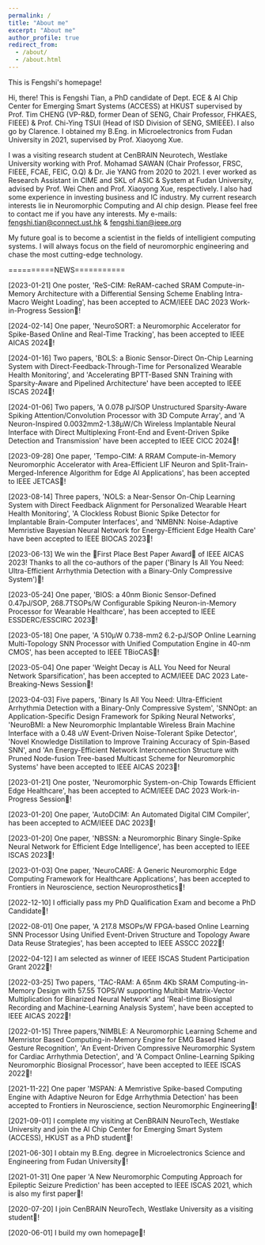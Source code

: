 ```yaml
---
permalink: /
title: "About me"
excerpt: "About me"
author_profile: true
redirect_from: 
  - /about/
  - /about.html
---
```


This is Fengshi's homepage!

Hi, there! This is Fengshi Tian, a PhD candidate of Dept. ECE & AI Chip Center for Emerging Smart Systems (ACCESS) at HKUST supervised by Prof. Tim CHENG (VP-R&D, former Dean of SENG, Chair Professor, FHKAES, FIEEE) & Prof. Chi-Ying TSUI (Head of ISD Division of SENG, SMIEEE). I also go by Clarence. I obtained my B.Eng. in Microelectronics from Fudan University in 2021, supervised by Prof. Xiaoyong Xue. 

I was a visiting research student at CenBRAIN Neurotech, Westlake University working with Prof. Mohamad SAWAN (Chair Professor, FRSC, FIEEE, FCAE, FEIC, O.Q) & Dr. Jie YANG from 2020 to 2021. I ever worked as Research Assistant in CIME and SKL of ASIC & System at Fudan University, advised by Prof. Wei Chen and Prof. Xiaoyong Xue, respectively. I also had some experience in investing business and IC industry. My current research interests lie in Neuromorphic Computing and AI chip design. Please feel free to contact me if you have any interests. My e-mails: fengshi.tian@connect.ust.hk & fengshi.tian@ieee.org

My future goal is to become a scientist in the fields of intelligient computing systems. I will always focus on the field of neuromorphic engineering and chase the most cutting-edge technology. 


==========NEWS===========

[2023-01-21] One poster, 'ReS-CIM: ReRAM-cached SRAM Compute-in-Memory Architecture with a Differential Sensing Scheme Enabling Intra-Macro Weight Loading', has been accepted to ACM/IEEE DAC 2023 Work-in-Progress Session🎉! 

[2024-02-14] One paper, 'NeuroSORT: a Neuromorphic Accelerator for Spike-Based Online and Real-Time Tracking', has been accepted to IEEE AICAS 2024🎉! 

[2024-01-16] Two papers, 'BOLS: a Bionic Sensor-Direct On-Chip Learning System with Direct-Feedback-Through-Time for Personalized Wearable Health Monitoring', and 'Accelerating BPTT-Based SNN Training with Sparsity-Aware and Pipelined Architecture' have been accepted to IEEE ISCAS 2024🎉!

[2024-01-06] Two papers, 'A 0.078 pJ/SOP Unstructured Sparsity-Aware Spiking Attention/Convolution Processor with 3D Compute Array', and 'A Neuron-Inspired 0.0032mm2-1.38μW/Ch Wireless Implantable Neural Interface with Direct Multiplexing Front-End and Event-Driven Spike Detection and Transmission' have been accepted to IEEE CICC 2024🎉!

[2023-09-28] One paper, 'Tempo-CIM: A RRAM Compute-in-Memory Neuromorphic Accelerator with Area-Efficient LIF Neuron and Split-Train-Merged-Inference Algorithm for Edge AI Applications', has been accepted to IEEE JETCAS🎉!

[2023-08-14] Three papers, 'NOLS: a Near-Sensor On-Chip Learning System with Direct Feedback Alignment for Personalized Wearable Heart Health Monitoring', 'A Clockless Robust Bionic Spike Detector for Implantable Brain-Computer Interfaces', and 'NMBNN: Noise-Adaptive Memristive Bayesian Neural Network for Energy-Efficient Edge Health Care' have been accepted to IEEE BIOCAS 2023🎉!

[2023-06-13] We win the 🥇First Place Best Paper Award🥇 of IEEE AICAS 2023! Thanks to all the co-authors of the paper ('Binary Is All You Need: Ultra-Efficient Arrhythmia Detection with a Binary-Only Compressive System')🎉!

[2023-05-24] One paper, 'BIOS: a 40nm Bionic Sensor-Defined 0.47pJ/SOP, 268.7TSOPs/W Configurable Spiking Neuron-in-Memory Processor for Wearable Healthcare', has been accepted to IEEE ESSDERC/ESSCIRC 2023🎉!

[2023-05-18] One paper, 'A 510µW 0.738-mm2 6.2-pJ/SOP Online Learning Multi-Topology SNN Processor with Unified Computation Engine in 40-nm CMOS', has been accepted to IEEE TBioCAS🎉!

[2023-05-04] One paper 'Weight Decay is ALL You Need for Neural Network Sparsification', has been accepted to ACM/IEEE DAC 2023 Late-Breaking-News Session🎉!

[2023-04-03] Five papers, 'Binary Is All You Need: Ultra-Efficient Arrhythmia Detection with a Binary-Only Compressive System', 'SNNOpt: an Application-Specific Design Framework for Spiking Neural Networks', 'NeuroBMI: a New Neuromorphic Implantable Wireless Brain Machine Interface with a 0.48 uW Event-Driven Noise-Tolerant Spike Detector', 'Novel Knowledge Distillation to Improve Training Accuracy of Spin-Based SNN', and 'An Energy-Efficient Network Interconnection Structure with Pruned Node-fusion Tree-based Multicast Scheme for Neuromorphic Systems' have been accepted to IEEE AICAS 2023🎉!

[2023-01-21] One poster, 'Neuromorphic System-on-Chip Towards Efficient Edge Healthcare', has been accepted to ACM/IEEE DAC 2023 Work-in-Progress Session🎉!

[2023-01-20] One paper, 'AutoDCIM: An Automated Digital CIM Compiler', has been accepted to ACM/IEEE DAC 2023🎉!

[2023-01-20] One paper, 'NBSSN: a Neuromorphic Binary Single-Spike Neural Network for Efficient Edge Intelligence', has been accepted to IEEE ISCAS 2023🎉!

[2023-01-03] One paper, 'NeuroCARE: A Generic Neuromorphic Edge Computing Framework for Healthcare Applications', has been accepted to Frontiers in Neuroscience, section Neuroprosthetics🎉!

[2022-12-10] I officially pass my PhD Qualification Exam and become a PhD Candidate🎉!

[2022-08-01] One paper, 'A 217.8 MSOPs/W FPGA-based Online Learning SNN Processor Using Unified Event-Driven Structure and Topology Aware Data Reuse Strategies', has been accepted to IEEE ASSCC 2022🎉!

[2022-04-12] I am selected as winner of IEEE ISCAS Student Participation Grant 2022🎉!

[2022-03-25] Two papers, 'TAC-RAM: A 65nm 4Kb SRAM Computing-in-Memory Design with 57.55 TOPS/W supporting Multibit Matrix-Vector Multiplication for Binarized Neural Network' and 'Real-time Biosignal Recording and Machine-Learning Analysis System', have been accepted to IEEE AICAS 2022🎉!

[2022-01-15] Three papers,'NIMBLE: A Neuromorphic Learning Scheme and Memristor Based Computing-in-Memory Engine for EMG Based Hand Gesture Recognition', 'An Event-Driven Compressive Neuromorphic System for Cardiac Arrhythmia Detection', and 'A Compact Online-Learning Spiking Neuromorphic Biosignal Processor', have been accepted to IEEE ISCAS 2022🎉!

[2021-11-22] One paper 'MSPAN: A Memristive Spike-based Computing Engine with Adaptive Neuron for Edge Arrhythmia Detection' has been accepted to Frontiers in Neuroscience, section Neuromorphic Engineering🎉!

[2021-09-01] I complete my visiting at CenBRAIN NeuroTech, Westlake University and join the AI Chip Center for Emerging Smart System (ACCESS), HKUST as a PhD student🎉!

[2021-06-30] I obtain my B.Eng. degree in Microelectronics Science and Engineering from Fudan University🎉!

[2021-01-31] One paper 'A New Neuromorphic Computing Approach for Epileptic Seizure Prediction' has been accepted to IEEE ISCAS 2021, which is also my first paper🎉!

[2020-07-20] I join CenBRAIN NeuroTech, Westlake University as a visiting student🎉!

[2020-06-01] I build my own homepage🎉!
